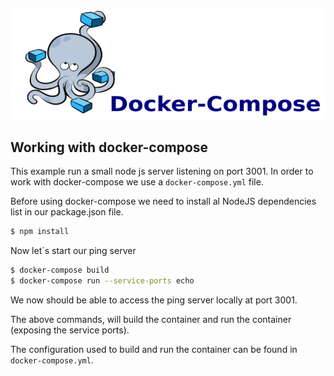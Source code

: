![scaleconf-deploying-microservices](docker-compose.png)

## Working with docker-compose

This example run a small node js server listening on port 3001. In order to work with docker-compose we use a `docker-compose.yml` file. 

Before using docker-compose we need to install al NodeJS dependencies list in our package.json file.
```sh
$ npm install
```

Now let´s start our ping server

```sh
$ docker-compose build
$ docker-compose run --service-ports echo
```

We now should be able to access the ping server locally at port 3001.

The above commands, will build the container and run the container (exposing the service ports). 

The configuration used to build and run the container can be found in `docker-compose.yml`.


